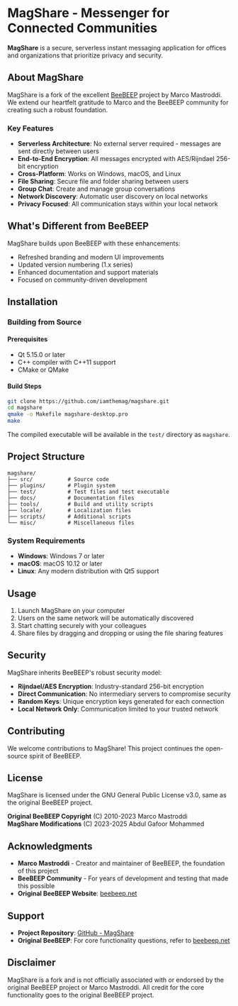 # MagShare - Messenger for Connected Communities

**MagShare** is a secure, serverless instant messaging application for offices and organizations that prioritize privacy and security.

## About MagShare

MagShare is a fork of the excellent [BeeBEEP](https://beebeep.net) project by Marco Mastroddi. We extend our heartfelt gratitude to Marco and the BeeBEEP community for creating such a robust foundation.

### Key Features

- **Serverless Architecture**: No external server required - messages are sent directly between users
- **End-to-End Encryption**: All messages encrypted with AES/Rijndael 256-bit encryption
- **Cross-Platform**: Works on Windows, macOS, and Linux
- **File Sharing**: Secure file and folder sharing between users
- **Group Chat**: Create and manage group conversations
- **Network Discovery**: Automatic user discovery on local networks
- **Privacy Focused**: All communication stays within your local network

## What's Different from BeeBEEP

MagShare builds upon BeeBEEP with these enhancements:
- Refreshed branding and modern UI improvements  
- Updated version numbering (1.x series)
- Enhanced documentation and support materials
- Focused on community-driven development

## Installation

### Building from Source

#### Prerequisites
- Qt 5.15.0 or later
- C++ compiler with C++11 support
- CMake or QMake

#### Build Steps
```bash
git clone https://github.com/iamthemag/magshare.git
cd magshare
qmake -o Makefile magshare-desktop.pro
make
```

The compiled executable will be available in the `test/` directory as `magshare`.

## Project Structure

```
magshare/
├── src/           # Source code
├── plugins/       # Plugin system
├── test/          # Test files and test executable
├── docs/          # Documentation files
├── tools/         # Build and utility scripts
├── locale/        # Localization files
├── scripts/       # Additional scripts
└── misc/          # Miscellaneous files
```

### System Requirements
- **Windows**: Windows 7 or later
- **macOS**: macOS 10.12 or later  
- **Linux**: Any modern distribution with Qt5 support

## Usage

1. Launch MagShare on your computer
2. Users on the same network will be automatically discovered
3. Start chatting securely with your colleagues
4. Share files by dragging and dropping or using the file sharing features

## Security

MagShare inherits BeeBEEP's robust security model:
- **Rijndael/AES Encryption**: Industry-standard 256-bit encryption
- **Direct Communication**: No intermediary servers to compromise security
- **Random Keys**: Unique encryption keys generated for each connection
- **Local Network Only**: Communication limited to your trusted network

## Contributing

We welcome contributions to MagShare! This project continues the open-source spirit of BeeBEEP.

## License

MagShare is licensed under the GNU General Public License v3.0, same as the original BeeBEEP project.

**Original BeeBEEP Copyright** (C) 2010-2023 Marco Mastroddi  
**MagShare Modifications** (C) 2023-2025 Abdul Gafoor Mohammed

## Acknowledgments

- **Marco Mastroddi** - Creator and maintainer of BeeBEEP, the foundation of this project
- **BeeBEEP Community** - For years of development and testing that made this possible  
- **Original BeeBEEP Website**: [beebeep.net](https://beebeep.net)

## Support

- **Project Repository**: [GitHub - MagShare](https://github.com/iamthemag/magshare)
- **Original BeeBEEP**: For core functionality questions, refer to [beebeep.net](https://beebeep.net)

## Disclaimer

MagShare is a fork and is not officially associated with or endorsed by the original BeeBEEP project or Marco Mastroddi. All credit for the core functionality goes to the original BeeBEEP project.